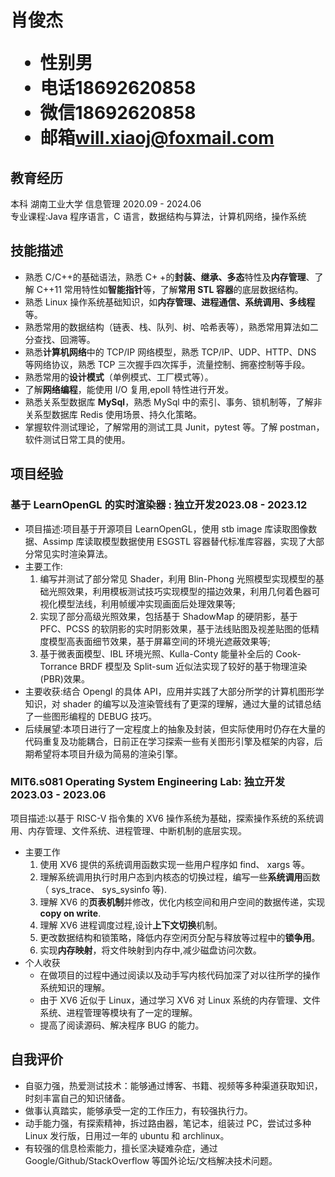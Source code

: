 <h1>
  <span>肖俊杰</span>
  <ul>
    <li><span>性别</span>男</li>
    <li><span>电话</span>18692620858</li>
    <li><span>微信</span>18692620858</li>
    <li><span>邮箱</span><a href="mailto:will.xiaoj@foxmail.com">will.xiaoj@foxmail.com</a></li>
  </ul>
</h1>

## 教育经历

本科 湖南工业大学 信息管理 <span class="right">2020.09 - 2024.06</span><br>
专业课程:Java 程序语言，C 语言，数据结构与算法，计算机网络，操作系统

## 技能描述

- 熟悉 C/C++的基础语法，熟悉 C+ +的**封装、继承、多态**特性及**内存管理**、了解 C++11 常用特性如**智能指针**等，了解**常用
  STL 容器**的底层数据结构。
- 熟悉 Linux 操作系统基础知识，如**内存管理、进程通信、系统调用、多线程**等。
- 熟悉常用的数据结构（链表、栈、队列、树、哈希表等），熟悉常用算法如二分查找、回溯等。
- 熟悉**计算机网络**中的 TCP/IP 网络模型，熟悉 TCP/IP、UDP、HTTP、DNS 等网络协议，熟悉 TCP 三次握手四次挥手，流量控制、拥塞控制等手段。
- 熟悉常用的**设计模式**（单例模式、工厂模式等）。
- 了解**网络编程**，能使用 I/O 复用,epoll 特性进行开发。
- 熟悉关系型数据库 **MySql**，熟悉 MySql 中的索引、事务、锁机制等，了解非关系型数据库 Redis 使用场景、持久化策略。
- 掌握软件测试理论，了解常用的测试工具 Junit，pytest 等。了解 postman，软件测试日常工具的使用。

## 项目经验

### 基于 LearnOpenGL 的实时渲染器 <span class="role">:&nbsp;独立开发</span><span class="right">2023.08 - 2023.12</span>

- 项目描述:项目基于开源项目 LearnOpenGL，使用 stb image 库读取图像数据、Assimp 库读取模型数据使用 ESGSTL 容器替代标准库容器，实现了大部分常见实时渲染算法。
- 主要工作:
  1. 编写并测试了部分常见 Shader，利用 Blin-Phong 光照模型实现模型的基础光照效果，利用模板测试技巧实现模型的描边效果，利用几何着色器可视化模型法线，利用帧缓冲实现画面后处理效果等;
  2. 实现了部分高级光照效果，包括基于 ShadowMap 的硬阴影，基于 PFC、PCSS 的软阴影的实时阴影效果，基于法线贴图及视差贴图的低精度模型高表面细节效果，基于屏幕空间的环境光遮蔽效果等;
  3. 基于微表面模型、IBL 环境光照、Kulla-Conty 能量补全后的 Cook-Torrance BRDF 模型及 Split-sum 近似法实现了较好的基于物理渲染(PBR)效果。
- 主要收获:结合 Opengl 的具体 API，应用并实践了大部分所学的计算机图形学知识，对 shader 的编写以及渲染管线有了更深的理解，通过大量的试错总结了一些图形编程的 DEBUG 技巧。
- 后续展望:本项日进行了一定程度上的抽象及封装，但实际使用时仍存在大量的代码重复及功能耦合，日前正在学习探索一些有关图形引擎及框架的内容，后期希望将本项目升级为简易的渲染引擎。

### MIT6.s081 Operating System Engineering Lab<span class="role">:&nbsp;独立开发</span><span class="right">2023.03 - 2023.06</span>

项目描述:以基于 RISC-V 指令集的 XV6 操作系统为基础，探索操作系统的系统调用、内存管理、文件系统、进程管理、中断机制的底层实现。

- 主要工作
  1. 使用 XV6 提供的系统调用函数实现一些用户程序如 find、 xargs 等。
  2. 理解系统调用执行时用户态到内核态的切换过程，编写一些**系统调用**函数（ sys_trace、 sys_sysinfo 等).
  3. 理解 XV6 的**页表机制**并修改，优化内核空间和用户空间的数据传递，实现 **copy on write**.
  4. 理解 XV6 进程调度过程,设计**上下文切换**机制。
  5. 更改数据结构和锁策略，降低内存空闲页分配与释放等过程中的**锁争用**。
  6. 实现**内存映射**，将文件映射到内存中,减少磁盘访问次数。
- 个人收获
  - 在做项目的过程中通过阅读以及动手写内核代码加深了对以往所学的操作系统知识的理解。
  - 由于 XV6 近似于 Linux，通过学习 XV6 对 Linux 系统的内存管理、文件系统、进程管理等模块有了一定的理解。
  - 提高了阅读源码、解决程序 BUG 的能力。

## 自我评价

- 自驱力强，热爱测试技术：能够通过博客、书籍、视频等多种渠道获取知识，时刻丰富自己的知识储备。
- 做事认真踏实，能够承受一定的工作压力，有较强执行力。
- 动手能力强，有探索精神，拆过路由器，笔记本，组装过 PC，尝试过多种 Linux 发行版，日用过一年的 ubuntu 和 archlinux。
- 有较强的信息检索能力，擅长坚决疑难杂症，通过 Google/Github/StackOverflow 等国外论坛/文档解决技术问题。
